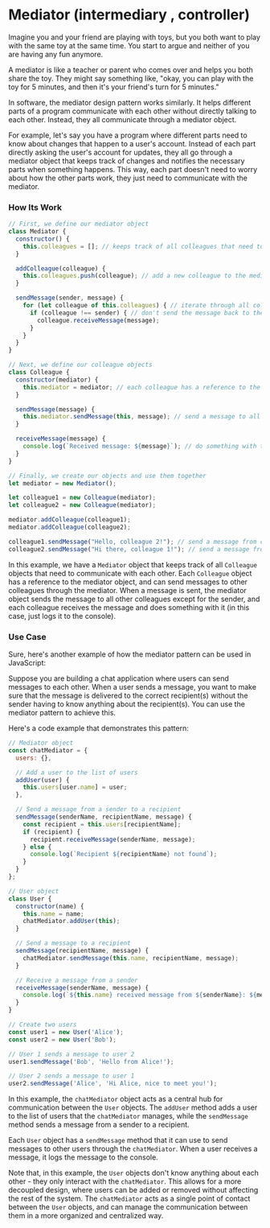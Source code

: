 # Mediator (intermediary , controller)


Imagine you and your friend are playing with toys, but you both want to play with the same toy at the same time. You start to argue and neither of you are having any fun anymore. 

A mediator is like a teacher or parent who comes over and helps you both share the toy. They might say something like, "okay, you can play with the toy for 5 minutes, and then it's your friend's turn for 5 minutes." 

In software, the mediator design pattern works similarly. It helps different parts of a program communicate with each other without directly talking to each other. Instead, they all communicate through a mediator object.

For example, let's say you have a program where different parts need to know about changes that happen to a user's account. Instead of each part directly asking the user's account for updates, they all go through a mediator object that keeps track of changes and notifies the necessary parts when something happens. This way, each part doesn't need to worry about how the other parts work, they just need to communicate with the mediator.


### How Its Work

```javascript
// First, we define our mediator object
class Mediator {
  constructor() {
    this.colleagues = []; // keeps track of all colleagues that need to communicate with each other
  }

  addColleague(colleague) {
    this.colleagues.push(colleague); // add a new colleague to the mediator's list
  }

  sendMessage(sender, message) {
    for (let colleague of this.colleagues) { // iterate through all colleagues and send the message to each one
      if (colleague !== sender) { // don't send the message back to the sender
        colleague.receiveMessage(message);
      }
    }
  }
}

// Next, we define our colleague objects
class Colleague {
  constructor(mediator) {
    this.mediator = mediator; // each colleague has a reference to the mediator object
  }

  sendMessage(message) {
    this.mediator.sendMessage(this, message); // send a message to all other colleagues through the mediator
  }

  receiveMessage(message) {
    console.log(`Received message: ${message}`); // do something with the received message
  }
}

// Finally, we create our objects and use them together
let mediator = new Mediator();

let colleague1 = new Colleague(mediator);
let colleague2 = new Colleague(mediator);

mediator.addColleague(colleague1);
mediator.addColleague(colleague2);

colleague1.sendMessage("Hello, colleague 2!"); // send a message from colleague 1 to colleague 2
colleague2.sendMessage("Hi there, colleague 1!"); // send a message from colleague 2 to colleague 1
```

In this example, we have a `Mediator` object that keeps track of all `Colleague` objects that need to communicate with each other. Each `Colleague` object has a reference to the mediator object, and can send messages to other colleagues through the mediator. When a message is sent, the mediator object sends the message to all other colleagues except for the sender, and each colleague receives the message and does something with it (in this case, just logs it to the console).






### Use Case


Sure, here's another example of how the mediator pattern can be used in JavaScript:

Suppose you are building a chat application where users can send messages to each other. When a user sends a message, you want to make sure that the message is delivered to the correct recipient(s) without the sender having to know anything about the recipient(s). You can use the mediator pattern to achieve this.

Here's a code example that demonstrates this pattern:

```javascript
// Mediator object
const chatMediator = {
  users: {},

  // Add a user to the list of users
  addUser(user) {
    this.users[user.name] = user;
  },

  // Send a message from a sender to a recipient
  sendMessage(senderName, recipientName, message) {
    const recipient = this.users[recipientName];
    if (recipient) {
      recipient.receiveMessage(senderName, message);
    } else {
      console.log(`Recipient ${recipientName} not found`);
    }
  }
};

// User object
class User {
  constructor(name) {
    this.name = name;
    chatMediator.addUser(this);
  }

  // Send a message to a recipient
  sendMessage(recipientName, message) {
    chatMediator.sendMessage(this.name, recipientName, message);
  }

  // Receive a message from a sender
  receiveMessage(senderName, message) {
    console.log(`${this.name} received message from ${senderName}: ${message}`);
  }
}

// Create two users
const user1 = new User('Alice');
const user2 = new User('Bob');

// User 1 sends a message to user 2
user1.sendMessage('Bob', 'Hello from Alice!');

// User 2 sends a message to user 1
user2.sendMessage('Alice', 'Hi Alice, nice to meet you!');
```

In this example, the `chatMediator` object acts as a central hub for communication between the `User` objects. The `addUser` method adds a user to the list of users that the `chatMediator` manages, while the `sendMessage` method sends a message from a sender to a recipient.

Each `User` object has a `sendMessage` method that it can use to send messages to other users through the `chatMediator`. When a user receives a message, it logs the message to the console.



Note that, in this example, the `User` objects don't know anything about each other - they only interact with the `chatMediator`. This allows for a more decoupled design, where users can be added or removed without affecting the rest of the system. The `chatMediator` acts as a single point of contact between the `User` objects, and can manage the communication between them in a more organized and centralized way.




















